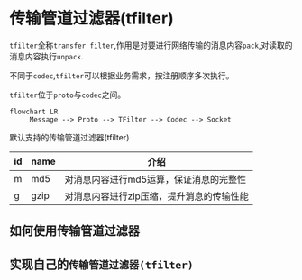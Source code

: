# 传输管道过滤器(tfilter)
`tfilter`全称`transfer filter`,作用是对要进行网络传输的消息内容`pack`,对读取的消息内容执行`unpack`.

不同于`codec`,`tfilter`可以根据业务需求，按注册顺序多次执行。

`tfilter`位于`proto`与`codec`之间。

```mermaid
flowchart LR
     Message --> Proto --> TFilter --> Codec --> Socket
```

默认支持的传输管道过滤器(tfilter)

| id  | name     | 介绍                     |
|-----|----------|------------------------|
| m   | md5      | 对消息内容进行md5运算，保证消息的完整性  |
| g   | gzip     | 对消息内容进行zip压缩，提升消息的传输性能 |


## 如何使用传输管道过滤器



## 实现自己的`传输管道过滤器(tfilter)`